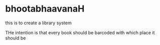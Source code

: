 # bhootabhaavanaH
this is to create a library system

THe intention is that every book should be barcoded with which place it should be
